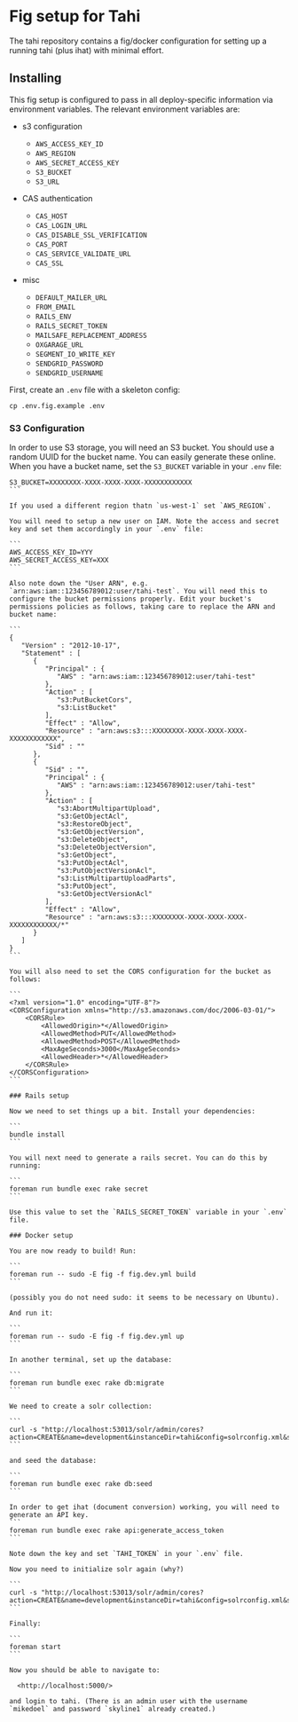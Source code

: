 # Fig setup for Tahi

The tahi repository contains a fig/docker configuration for setting up
a running tahi (plus ihat) with minimal effort.

## Installing

This fig setup is configured to pass in all deploy-specific
information via environment variables. The relevant environment
variables are:

- s3 configuration
    - `AWS_ACCESS_KEY_ID`
    - `AWS_REGION`
    - `AWS_SECRET_ACCESS_KEY`
    - `S3_BUCKET`
    - `S3_URL`

- CAS authentication
    - `CAS_HOST`
    - `CAS_LOGIN_URL`
    - `CAS_DISABLE_SSL_VERIFICATION`
    - `CAS_PORT`
    - `CAS_SERVICE_VALIDATE_URL`
    - `CAS_SSL`

- misc
    - `DEFAULT_MAILER_URL`
    - `FROM_EMAIL`
    - `RAILS_ENV`
    - `RAILS_SECRET_TOKEN`
    - `MAILSAFE_REPLACEMENT_ADDRESS`
    - `OXGARAGE_URL`
    - `SEGMENT_IO_WRITE_KEY`
    - `SENDGRID_PASSWORD`
    - `SENDGRID_USERNAME`

First, create an `.env` file with a skeleton config:

```
cp .env.fig.example .env
```

### S3 Configuration

In order to use S3 storage, you will need an S3 bucket. You should use
a random UUID for the bucket name. You can easily generate these
online. When you have a bucket name, set the `S3_BUCKET` variable in
your `.env` file:

````
S3_BUCKET=XXXXXXXX-XXXX-XXXX-XXXX-XXXXXXXXXXXX
```

If you used a different region thatn `us-west-1` set `AWS_REGION`.

You will need to setup a new user on IAM. Note the access and secret
key and set them accordingly in your `.env` file:

```
AWS_ACCESS_KEY_ID=YYY
AWS_SECRET_ACCESS_KEY=XXX
```

Also note down the "User ARN", e.g.
`arn:aws:iam::123456789012:user/tahi-test`. You will need this to
configure the bucket permissions properly. Edit your bucket's
permissions policies as follows, taking care to replace the ARN and
bucket name:

```
{
   "Version" : "2012-10-17",
   "Statement" : [
      {
         "Principal" : {
            "AWS" : "arn:aws:iam::123456789012:user/tahi-test"
         },
         "Action" : [
            "s3:PutBucketCors",
            "s3:ListBucket"
         ],
         "Effect" : "Allow",
         "Resource" : "arn:aws:s3:::XXXXXXXX-XXXX-XXXX-XXXX-XXXXXXXXXXXX",
         "Sid" : ""
      },
      {
         "Sid" : "",
         "Principal" : {
            "AWS" : "arn:aws:iam::123456789012:user/tahi-test"
         },
         "Action" : [
            "s3:AbortMultipartUpload",
            "s3:GetObjectAcl",
            "s3:RestoreObject",
            "s3:GetObjectVersion",
            "s3:DeleteObject",
            "s3:DeleteObjectVersion",
            "s3:GetObject",
            "s3:PutObjectAcl",
            "s3:PutObjectVersionAcl",
            "s3:ListMultipartUploadParts",
            "s3:PutObject",
            "s3:GetObjectVersionAcl"
         ],
         "Effect" : "Allow",
         "Resource" : "arn:aws:s3:::XXXXXXXX-XXXX-XXXX-XXXX-XXXXXXXXXXXX/*"
      }
   ]
}
```

You will also need to set the CORS configuration for the bucket as
follows:

```
<?xml version="1.0" encoding="UTF-8"?>
<CORSConfiguration xmlns="http://s3.amazonaws.com/doc/2006-03-01/">
    <CORSRule>
        <AllowedOrigin>*</AllowedOrigin>
        <AllowedMethod>PUT</AllowedMethod>
        <AllowedMethod>POST</AllowedMethod>
        <MaxAgeSeconds>3000</MaxAgeSeconds>
        <AllowedHeader>*</AllowedHeader>
    </CORSRule>
</CORSConfiguration>
```

### Rails setup

Now we need to set things up a bit. Install your dependencies:

```
bundle install
```

You will next need to generate a rails secret. You can do this by
running:

```
foreman run bundle exec rake secret
```

Use this value to set the `RAILS_SECRET_TOKEN` variable in your `.env`
file.

### Docker setup

You are now ready to build! Run:

```
foreman run -- sudo -E fig -f fig.dev.yml build
```

(possibly you do not need sudo: it seems to be necessary on Ubuntu).

And run it:

```
foreman run -- sudo -E fig -f fig.dev.yml up
```

In another terminal, set up the database:

```
foreman run bundle exec rake db:migrate
```

We need to create a solr collection:

```
curl -s "http://localhost:53013/solr/admin/cores?action=CREATE&name=development&instanceDir=tahi&config=solrconfig.xml&schema=schema.xml&dataDir=data"
```

and seed the database:

```
foreman run bundle exec rake db:seed
```

In order to get ihat (document conversion) working, you will need to generate an API key. 
```
foreman run bundle exec rake api:generate_access_token
```

Note down the key and set `TAHI_TOKEN` in your `.env` file.

Now you need to initialize solr again (why?)

```
curl -s "http://localhost:53013/solr/admin/cores?action=CREATE&name=development&instanceDir=tahi&config=solrconfig.xml&schema=schema.xml&dataDir=data"
```

Finally:

```
foreman start
```

Now you should be able to navigate to:

  <http://localhost:5000/>

and login to tahi. (There is an admin user with the username
`mikedoel` and password `skyline1` already created.)
